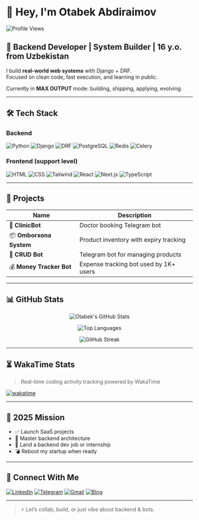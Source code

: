 # 👋 Hey, I'm Otabek Abdiraimov

![Profile Views](https://komarev.com/ghpvc/?username=abdiraimov-otabek&style=flat&color=blue)

## 🧠 Backend Developer | System Builder | 16 y.o. from Uzbekistan

I build **real-world web systems** with Django + DRF.  
Focused on clean code, fast execution, and learning in public.

Currently in **MAX OUTPUT** mode: building, shipping, applying, evolving.

---

## 🛠 Tech Stack

### Backend  
![Python](https://img.shields.io/badge/Python-3776AB?style=flat&logo=python&logoColor=white)
![Django](https://img.shields.io/badge/Django-092E20?style=flat&logo=django&logoColor=white)
![DRF](https://img.shields.io/badge/DRF-red?style=flat&logo=django&logoColor=white)
![PostgreSQL](https://img.shields.io/badge/PostgreSQL-336791?style=flat&logo=postgresql&logoColor=white)
![Redis](https://img.shields.io/badge/Redis-DC382D?style=flat&logo=redis&logoColor=white)
![Celery](https://img.shields.io/badge/Celery-37814A?style=flat)

### Frontend (support level)  
![HTML](https://img.shields.io/badge/HTML5-E34F26?style=flat&logo=html5&logoColor=white)
![CSS](https://img.shields.io/badge/CSS3-1572B6?style=flat&logo=css3&logoColor=white)
![Tailwind](https://img.shields.io/badge/TailwindCSS-06B6D4?style=flat&logo=tailwind-css&logoColor=white)
![React](https://img.shields.io/badge/React-61DAFB?style=flat&logo=react&logoColor=black)
![Next.js](https://img.shields.io/badge/Next.js-000000?style=flat&logo=next.js&logoColor=white)
![TypeScript](https://img.shields.io/badge/TypeScript-3178C6?style=flat&logo=typescript&logoColor=white)

---

## 🧪 Projects

| Name | Description |
|------|-------------|
| 🏥 **ClinicBot** | Doctor booking Telegram bot |
| 📦 **Omborxona System** | Product inventory with expiry tracking |
| 🛒 **CRUD Bot** | Telegram bot for managing products |
| 💰 **Money Tracker Bot** | Expense tracking bot used by 1K+ users |

---

## 📊 GitHub Stats

<div align="center">

![Otabek's GitHub Stats](https://github-readme-stats.vercel.app/api?username=abdiraimov-otabek&show_icons=true&theme=radical&border_radius=10&hide_title=true)

![Top Languages](https://github-readme-stats.vercel.app/api/top-langs/?username=abdiraimov-otabek&layout=compact&theme=radical&hide_title=true)

![GitHub Streak](https://github-readme-streak-stats.herokuapp.com?user=abdiraimov-otabek&theme=radical&date_format=M%20j%5B%2C%20Y%5D)

</div>

---

## ⏳ WakaTime Stats

> Real-time coding activity tracking powered by WakaTime

[![wakatime](https://wakatime.com/badge/user/97c43b4d-2642-4816-b891-c56dab220a63.svg)](https://wakatime.com/@97c43b4d-2642-4816-b891-c56dab220a63)

---

## 🎯 2025 Mission

- ✅ Launch SaaS projects  
- 🧠 Master backend architecture  
- 💼 Land a backend dev job or internship  
- 💣 Reboot my startup when ready  

---

## 🔗 Connect With Me

[![LinkedIn](https://img.shields.io/badge/LinkedIn-0A66C2?style=flat&logo=linkedin&logoColor=white)](https://linkedin.com/in/otabek-abdiraimov)
[![Telegram](https://img.shields.io/badge/Telegram-2CA5E0?style=flat&logo=telegram&logoColor=white)](https://t.me/otabek_abdiraimov)
[![Gmail](https://img.shields.io/badge/Gmail-D14836?style=flat&logo=gmail&logoColor=white)](mailto:otabekabdiraimovv@gmail.com)
[![Blog](https://img.shields.io/badge/Blog-Telegram-blue?style=flat)](https://t.me/otabekabdiraimov_blog)

---

> ⚡ Let’s collab, build, or just vibe about backend & bots.
